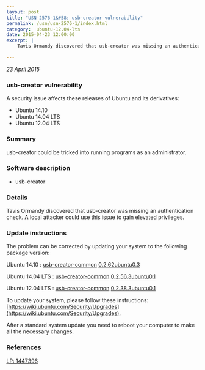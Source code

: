 ```yaml
---
layout: post
title: "USN-2576-1&#58; usb-creator vulnerability"
permalink: /usn/usn-2576-1/index.html
category:  ubuntu-12.04-lts
date: 2015-04-23 12:00:00
excerpt: |
    Tavis Ormandy discovered that usb-creator was missing an authentication check. A local attacker could use this issue to gain elevated privileges. 
    
--- 
```

 
 

*23 April 2015*

### usb-creator vulnerability

A security issue affects these releases of Ubuntu and its derivatives:

* Ubuntu 14.10
* Ubuntu 14.04 LTS
* Ubuntu 12.04 LTS

### Summary

usb-creator could be tricked into running programs as an administrator. 

### Software description

* usb-creator 

### Details

Tavis Ormandy discovered that usb-creator was missing an authentication check. A local attacker could use this issue to gain elevated privileges. 

### Update instructions

The problem can be corrected by updating your system to the following package version:

Ubuntu 14.10
 : [usb-creator-common](https://launchpad.net/ubuntu/+source/usb-creator) <span> [0.2.62ubuntu0.3](https://launchpad.net/ubuntu/+source/usb-creator/0.2.62ubuntu0.3) </span> 

Ubuntu 14.04 LTS
 : [usb-creator-common](https://launchpad.net/ubuntu/+source/usb-creator) <span> [0.2.56.3ubuntu0.1](https://launchpad.net/ubuntu/+source/usb-creator/0.2.56.3ubuntu0.1) </span> 

Ubuntu 12.04 LTS
 : [usb-creator-common](https://launchpad.net/ubuntu/+source/usb-creator) <span> [0.2.38.3ubuntu0.1](https://launchpad.net/ubuntu/+source/usb-creator/0.2.38.3ubuntu0.1) </span> 

To update your system, please follow these instructions: [https://wiki.ubuntu.com/Security/Upgrades](https://wiki.ubuntu.com/Security/Upgrades).

After a standard system update you need to reboot your computer to make all the necessary changes. 

### References

 
 [LP: 1447396](https://launchpad.net/bugs/1447396)
 

